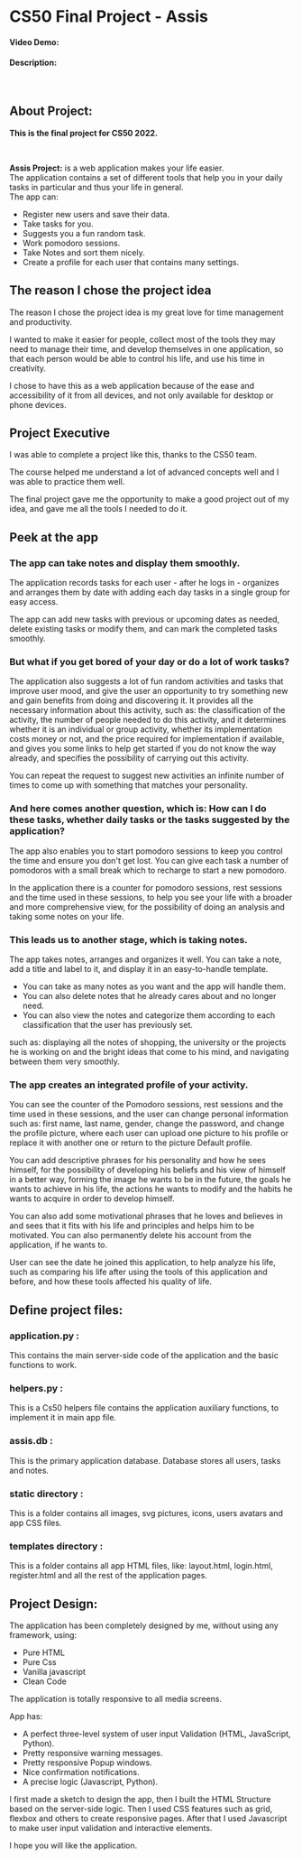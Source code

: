 # CS50 Final Project - Assis
#### Video Demo:  <URL HERE>
#### Description:

<br>

## About Project:
**This is the final project for CS50 2022.**

<br>

**Assis Project:** is a web application makes your life easier.<br>
The application contains a set of different tools that help you in your daily tasks in particular and thus your life in general.<br>
The app can:
- Register new users and save their data.
- Take tasks for you.
- Suggests you a fun random task.
- Work pomodoro sessions.
- Take Notes and sort them nicely.
- Create a profile for each user that contains many settings.

## The reason I chose the project idea

The reason I chose the project idea is my great love for time management and productivity.

I wanted to make it easier for people, collect most of the tools they may need to manage their time, and develop themselves in one application, so that each person would be able to control his life, and use his time in creativity.

I chose to have this as a web application because of the ease and accessibility of it from all devices, and not only available for desktop or phone devices.

## Project Executive

I was able to complete a project like this, thanks to the CS50 team.

The course helped me understand a lot of advanced concepts well and I was able to practice them well.

The final project gave me the opportunity to make a good project out of my idea, and gave me all the tools I needed to do it.

## Peek at the app

 ### The app can take notes and display them smoothly.
 The application records tasks for each user - after he logs in - organizes and arranges them by date with adding each day tasks in a single group for easy access.

 The app can add new tasks with previous or upcoming dates as needed, delete existing tasks or modify them, and can mark the completed tasks smoothly.

 ### But what if you get bored of your day or do a lot of work tasks?
The application also suggests a lot of fun random activities and tasks that improve user mood, and give the user an opportunity to try something new and gain benefits from doing and discovering it. It provides all the necessary information about this activity, such as: the classification of the activity, the number of people needed to do this activity, and it determines whether it is an individual or group activity, whether its implementation costs money or not, and the price required for implementation if available, and gives you some links to help get started if you do not know the way already, and specifies the possibility of carrying out this activity.

You can repeat the request to suggest new activities an infinite number of times to come up with something that matches your personality.

### And here comes another question, which is: How can I do these tasks, whether daily tasks or the tasks suggested by the application?

The app also enables you to start pomodoro sessions to keep you control the time and ensure you don't get lost. You can give each task a number of pomodoros with a small break which to recharge to start a new pomodoro.

In the application there is a counter for pomodoro sessions, rest sessions and the time used in these sessions, to help you see your life with a broader and more comprehensive view, for the possibility of doing an analysis and taking some notes on your life.

### This leads us to another stage, which is taking notes.

The app takes notes, arranges and organizes it well. You can take a note, add a title and label to it, and display it in an easy-to-handle template.

- You can take as many notes as you want and the app will handle them.
- You can also delete notes that he already cares about and no longer need.
- You can also view the notes and categorize them according to each classification that the user has previously set.

such as: displaying all the notes of shopping, the university or the projects he is working on and the bright ideas that come to his mind, and navigating between them very smoothly.

### The app creates an integrated profile of your activity.

You can see the counter of the Pomodoro sessions, rest sessions and the time used in these sessions, and the user can change personal information such as: first name, last name, gender, change the password, and change the profile picture, where each user can upload one picture to his profile or replace it with another one or return to the picture Default profile.

You can add descriptive phrases for his personality and how he sees himself, for the possibility of developing his beliefs and his view of himself in a better way, forming the image he wants to be in the future, the goals he wants to achieve in his life, the actions he wants to modify and the habits he wants to acquire in order to develop himself.

You can also add some motivational phrases that he loves and believes in and sees that it fits with his life and principles and helps him to be motivated.
You can also permanently delete his account from the application, if he wants to.

User can see the date he joined this application, to help analyze his life, such as comparing his life after using the tools of this application and before, and how these tools affected his quality of life.

## Define project files:

### application.py :
This contains the main server-side code of the application and the basic functions to work.

### helpers.py :
This is a Cs50 helpers file contains the application auxiliary functions, to implement it in main app file.

### assis.db :
This is the primary application database.
Database stores all users, tasks and notes.

### static directory :
This is a folder contains all images, svg pictures, icons, users avatars and app CSS files.

### templates directory :
This is a folder contains all app HTML files, like: layout.html, login.html, register.html and all the rest of the application pages.

## Project Design:

The application has been completely designed by me, without using any framework, using:
- Pure HTML
- Pure Css
- Vanilla javascript
- Clean Code

The application is totally responsive to all media screens.

App has:
- A perfect three-level system of user input Validation (HTML, JavaScript, Python).
- Pretty responsive warning messages.
- Pretty responsive Popup windows.
- Nice confirmation notifications.
- A precise logic (Javascript, Python).

I first made a sketch to design the app, then I built the HTML Structure based on the server-side logic.
Then I used CSS features such as grid, flexbox and others to create responsive pages.
After that I used Javascript to make user input validation and interactive elements.

I hope you will like the application.
